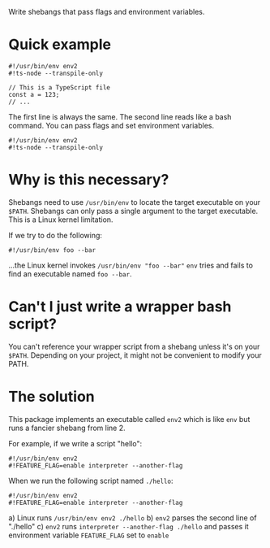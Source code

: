 Write shebangs that pass flags and environment variables.

# Quick example

```
#!/usr/bin/env env2
#!ts-node --transpile-only

// This is a TypeScript file
const a = 123;
// ...
```

The first line is always the same.  The second line reads like a
bash command.  You can pass flags and set environment variables.

```
#!/usr/bin/env env2
#!ts-node --transpile-only

```

# Why is this necessary?

Shebangs need to use `/usr/bin/env` to locate the target executable on your `$PATH`.
Shebangs can only pass a single argument to the target executable.  This is a Linux kernel limitation.

If we try to do the following:

```
#!/usr/bin/env foo --bar
```

...the Linux kernel invokes `/usr/bin/env "foo --bar"`
`env` tries and fails to find an executable named `foo --bar`.

# Can't I just write a wrapper bash script?

You can't reference your wrapper script from a shebang unless it's on your `$PATH`.
Depending on your project, it might not be convenient to modify your PATH.

# The solution

This package implements an executable called `env2` which is like `env` but
runs a fancier shebang from line 2.

For example, if we write a script "hello":

```
#!/usr/bin/env env2
#!FEATURE_FLAG=enable interpreter --another-flag
```

When we run the following script named `./hello`:

```
#!/usr/bin/env env2
#!FEATURE_FLAG=enable interpreter --another-flag
```

a) Linux runs `/usr/bin/env env2 ./hello`
b) `env2` parses the second line of "./hello"
c) `env2` runs `interpreter --another-flag ./hello` and passes it environment variable `FEATURE_FLAG` set to `enable`

